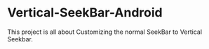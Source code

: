 Vertical-SeekBar-Android
========================

This project is all about Customizing the normal SeekBar to Vertical Seekbar. 